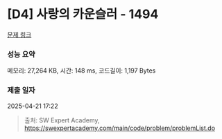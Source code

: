 # [D4] 사랑의 카운슬러 - 1494 

[문제 링크](https://swexpertacademy.com/main/code/problem/problemDetail.do?contestProbId=AV2b_WPaAEIBBASw) 

### 성능 요약

메모리: 27,264 KB, 시간: 148 ms, 코드길이: 1,197 Bytes

### 제출 일자

2025-04-21 17:22



> 출처: SW Expert Academy, https://swexpertacademy.com/main/code/problem/problemList.do